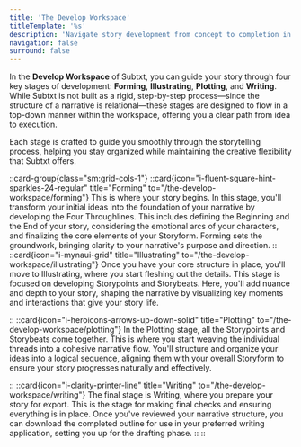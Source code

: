 ```yaml
---
title: 'The Develop Workspace'
titleTemplate: '%s'
description: 'Navigate story development from concept to completion in Subtxt'
navigation: false
surround: false
---
```


In the **Develop Workspace** of Subtxt, you can guide your story through four key stages of development: **Forming**, **Illustrating**, **Plotting**, and **Writing**. While Subtxt is not built as a rigid, step-by-step process—since the structure of a narrative is relational—these stages are designed to flow in a top-down manner within the workspace, offering you a clear path from idea to execution.

Each stage is crafted to guide you smoothly through the storytelling process, helping you stay organized while maintaining the creative flexibility that Subtxt offers.

::card-group{class="sm:grid-cols-1"}
  ::card{icon="i-fluent-square-hint-sparkles-24-regular" title="Forming" to="/the-develop-workspace/forming"}
  This is where your story begins. In this stage, you'll transform your initial ideas into the foundation of your narrative by developing the Four Throughlines. This includes defining the Beginning and the End of your story, considering the emotional arcs of your characters, and finalizing the core elements of your Storyform. Forming sets the groundwork, bringing clarity to your narrative's purpose and direction.
  ::
  ::card{icon="i-mynaui-grid" title="Illustrating" to="/the-develop-workspace/illustrating"}
  Once you have your core structure in place, you'll move to Illustrating, where you start fleshing out the details. This stage is focused on developing Storypoints and Storybeats. Here, you'll add nuance and depth to your story, shaping the narrative by visualizing key moments and interactions that give your story life.

  ::
  ::card{icon="i-heroicons-arrows-up-down-solid" title="Plotting" to="/the-develop-workspace/plotting"}
  In the Plotting stage, all the Storypoints and Storybeats come together. This is where you start weaving the individual threads into a cohesive narrative flow. You'll structure and organize your ideas into a logical sequence, aligning them with your overall Storyform to ensure your story progresses naturally and effectively.

  ::
  ::card{icon="i-clarity-printer-line" title="Writing" to="/the-develop-workspace/writing"}
  The final stage is Writing, where you prepare your story for export. This is the stage for making final checks and ensuring everything is in place. Once you've reviewed your narrative structure, you can download the completed outline for use in your preferred writing application, setting you up for the drafting phase.
  ::
::